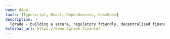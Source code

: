 ```yaml
---
name: dApp
tools: [Typescript, React, Dependencies, CosmWasm]
description: >
  Tgrade - building a secure, regulatory friendly, decentralised finance platform.
external_url: https://demo.tgrade.finance/
---
```

